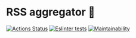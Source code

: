 # RSS aggregator :bookmark_tabs:
[![Actions Status](https://github.com/kyrysh/frontend-project-lvl3/workflows/hexlet-check/badge.svg)](https://github.com/kyrysh/frontend-project-lvl3/actions)
[![Eslinter tests](https://github.com/kyrysh/frontend-project-lvl2/workflows/tests%20lint/badge.svg)](https://github.com/kyrysh/frontend-project-lvl3/actions)
[![Maintainability](https://api.codeclimate.com/v1/badges/9f500cc7d67fe7f0d869/maintainability)](https://codeclimate.com/github/kyrysh/frontend-project-lvl3/maintainability)
